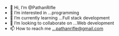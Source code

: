 - 👋 Hi, I’m @PathanRifle
- 👀 I’m interested in ...programming
- 🌱 I’m currently learning ...Full stack development
- 💞️ I’m looking to collaborate on ...Web development
- 📫 How to reach me ...pathanrifle@gmail.com

<!---
PathanRifle/PathanRifle is a ✨ special ✨ repository because its `README.md` (this file) appears on your GitHub profile.
You can click the Preview link to take a look at your changes.
--->
